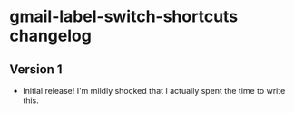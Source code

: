 # gmail-label-switch-shortcuts changelog

## Version 1

* Initial release! I'm mildly shocked that I actually spent the time
  to write this.
